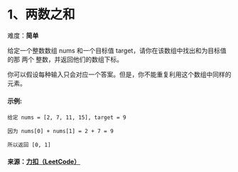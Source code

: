 # 1、两数之和   

难度：**简单**   

给定一个整数数组 nums 和一个目标值 target，请你在该数组中找出和为目标值的那 两个 整数，并返回他们的数组下标。

你可以假设每种输入只会对应一个答案。但是，你不能重复利用这个数组中同样的元素。

#### 示例:

    给定 nums = [2, 7, 11, 15], target = 9
    
    因为 nums[0] + nums[1] = 2 + 7 = 9
    
    所以返回 [0, 1]

#### 来源：[力扣（LeetCode）](https://leetcode-cn.com/problems/two-sum)
